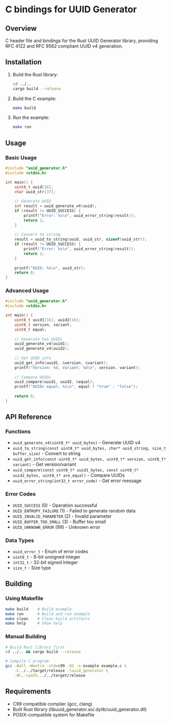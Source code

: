 # C bindings for UUID Generator

## Overview

C header file and bindings for the Rust UUID Generator library, providing RFC 4122 and RFC 9562 compliant UUID v4 generation.

## Installation

1. Build the Rust library:
   ```bash
   cd ../..
   cargo build --release
   ```

2. Build the C example:
   ```bash
   make build
   ```

3. Run the example:
   ```bash
   make run
   ```

## Usage

### Basic Usage

```c
#include "uuid_generator.h"
#include <stdio.h>

int main() {
    uint8_t uuid[16];
    char uuid_str[37];
    
    // Generate UUID
    int result = uuid_generate_v4(uuid);
    if (result != UUID_SUCCESS) {
        printf("Error: %s\n", uuid_error_string(result));
        return 1;
    }
    
    // Convert to string
    result = uuid_to_string(uuid, uuid_str, sizeof(uuid_str));
    if (result != UUID_SUCCESS) {
        printf("Error: %s\n", uuid_error_string(result));
        return 1;
    }
    
    printf("UUID: %s\n", uuid_str);
    return 0;
}
```

### Advanced Usage

```c
#include "uuid_generator.h"
#include <stdio.h>

int main() {
    uint8_t uuid1[16], uuid2[16];
    uint8_t version, variant;
    uint8_t equal;
    
    // Generate two UUIDs
    uuid_generate_v4(uuid1);
    uuid_generate_v4(uuid2);
    
    // Get UUID info
    uuid_get_info(uuid1, &version, &variant);
    printf("Version: %d, Variant: %d\n", version, variant);
    
    // Compare UUIDs
    uuid_compare(uuid1, uuid2, &equal);
    printf("UUIDs equal: %s\n", equal ? "true" : "false");
    
    return 0;
}
```

## API Reference

### Functions

- `uuid_generate_v4(uint8_t* uuid_bytes)` - Generate UUID v4
- `uuid_to_string(const uint8_t* uuid_bytes, char* uuid_string, size_t buffer_size)` - Convert to string
- `uuid_get_info(const uint8_t* uuid_bytes, uint8_t* version, uint8_t* variant)` - Get version/variant
- `uuid_compare(const uint8_t* uuid1_bytes, const uint8_t* uuid2_bytes, uint8_t* are_equal)` - Compare UUIDs
- `uuid_error_string(int32_t error_code)` - Get error message

### Error Codes

- `UUID_SUCCESS` (0) - Operation successful
- `UUID_ENTROPY_FAILURE` (1) - Failed to generate random data
- `UUID_INVALID_PARAMETER` (2) - Invalid parameter
- `UUID_BUFFER_TOO_SMALL` (3) - Buffer too small
- `UUID_UNKNOWN_ERROR` (99) - Unknown error

### Data Types

- `uuid_error_t` - Enum of error codes
- `uint8_t` - 8-bit unsigned integer
- `int32_t` - 32-bit signed integer
- `size_t` - Size type

## Building

### Using Makefile

```bash
make build    # Build example
make run      # Build and run example
make clean    # Clean build artifacts
make help     # Show help
```

### Manual Building

```bash
# Build Rust library first
cd ../.. && cargo build --release

# Compile C program
gcc -Wall -Wextra -std=c99 -O2 -o example example.c \
    -L../../target/release -luuid_generator \
    -Wl,-rpath,../../target/release
```

## Requirements

- C99 compatible compiler (gcc, clang)
- Built Rust library (libuuid_generator.so/.dylib/uuid_generator.dll)
- POSIX-compatible system for Makefile
